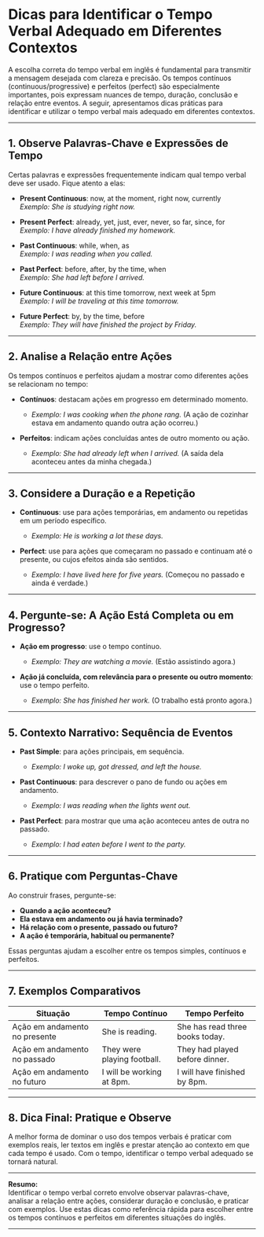 
# Dicas para Identificar o Tempo Verbal Adequado em Diferentes Contextos

A escolha correta do tempo verbal em inglês é fundamental para transmitir a mensagem desejada com clareza e precisão. Os tempos contínuos (continuous/progressive) e perfeitos (perfect) são especialmente importantes, pois expressam nuances de tempo, duração, conclusão e relação entre eventos. A seguir, apresentamos dicas práticas para identificar e utilizar o tempo verbal mais adequado em diferentes contextos.

---

## 1. Observe Palavras-Chave e Expressões de Tempo

Certas palavras e expressões frequentemente indicam qual tempo verbal deve ser usado. Fique atento a elas:

- **Present Continuous**: now, at the moment, right now, currently  
  *Exemplo: She is studying right now.*

- **Present Perfect**: already, yet, just, ever, never, so far, since, for  
  *Exemplo: I have already finished my homework.*

- **Past Continuous**: while, when, as  
  *Exemplo: I was reading when you called.*

- **Past Perfect**: before, after, by the time, when  
  *Exemplo: She had left before I arrived.*

- **Future Continuous**: at this time tomorrow, next week at 5pm  
  *Exemplo: I will be traveling at this time tomorrow.*

- **Future Perfect**: by, by the time, before  
  *Exemplo: They will have finished the project by Friday.*

---

## 2. Analise a Relação entre Ações

Os tempos contínuos e perfeitos ajudam a mostrar como diferentes ações se relacionam no tempo:

- **Contínuos**: destacam ações em progresso em determinado momento.
  - *Exemplo: I was cooking when the phone rang.* (A ação de cozinhar estava em andamento quando outra ação ocorreu.)

- **Perfeitos**: indicam ações concluídas antes de outro momento ou ação.
  - *Exemplo: She had already left when I arrived.* (A saída dela aconteceu antes da minha chegada.)

---

## 3. Considere a Duração e a Repetição

- **Continuous**: use para ações temporárias, em andamento ou repetidas em um período específico.
  - *Exemplo: He is working a lot these days.*

- **Perfect**: use para ações que começaram no passado e continuam até o presente, ou cujos efeitos ainda são sentidos.
  - *Exemplo: I have lived here for five years.* (Começou no passado e ainda é verdade.)

---

## 4. Pergunte-se: A Ação Está Completa ou em Progresso?

- **Ação em progresso**: use o tempo contínuo.
  - *Exemplo: They are watching a movie.* (Estão assistindo agora.)

- **Ação já concluída, com relevância para o presente ou outro momento**: use o tempo perfeito.
  - *Exemplo: She has finished her work.* (O trabalho está pronto agora.)

---

## 5. Contexto Narrativo: Sequência de Eventos

- **Past Simple**: para ações principais, em sequência.
  - *Exemplo: I woke up, got dressed, and left the house.*

- **Past Continuous**: para descrever o pano de fundo ou ações em andamento.
  - *Exemplo: I was reading when the lights went out.*

- **Past Perfect**: para mostrar que uma ação aconteceu antes de outra no passado.
  - *Exemplo: I had eaten before I went to the party.*

---

## 6. Pratique com Perguntas-Chave

Ao construir frases, pergunte-se:

- **Quando a ação aconteceu?**
- **Ela estava em andamento ou já havia terminado?**
- **Há relação com o presente, passado ou futuro?**
- **A ação é temporária, habitual ou permanente?**

Essas perguntas ajudam a escolher entre os tempos simples, contínuos e perfeitos.

---

## 7. Exemplos Comparativos

| Situação                        | Tempo Contínuo                | Tempo Perfeito                      |
|---------------------------------|-------------------------------|-------------------------------------|
| Ação em andamento no presente   | She is reading.               | She has read three books today.     |
| Ação em andamento no passado    | They were playing football.   | They had played before dinner.      |
| Ação em andamento no futuro     | I will be working at 8pm.     | I will have finished by 8pm.        |

---

## 8. Dica Final: Pratique e Observe

A melhor forma de dominar o uso dos tempos verbais é praticar com exemplos reais, ler textos em inglês e prestar atenção ao contexto em que cada tempo é usado. Com o tempo, identificar o tempo verbal adequado se tornará natural.

---

**Resumo:**  
Identificar o tempo verbal correto envolve observar palavras-chave, analisar a relação entre ações, considerar duração e conclusão, e praticar com exemplos. Use estas dicas como referência rápida para escolher entre os tempos contínuos e perfeitos em diferentes situações do inglês.

---
```